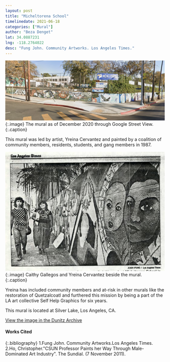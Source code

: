 ```yaml
---
layout: post
title: "Micheltorena School"
timelinedate: 2021-06-18
categories: ["Mural"]
author: "Beza Denget"
lat: 34.0887231
lng: -118.2764022
desc: "Fung John. Community Artworks. Los Angeles Times."
---
```

![Current Image](images/Micheltorena.png)
   {:.image}
The mural as of December 2020 through Google Street View.
   {:.caption}

This mural was led by artist, Yreina Cervantez and painted by a coalition of community members, residents, students, and gang members in 1987.

![Article Image](images/Micheltorenaimg.png)
   {:.image}
Caithy Gallegos and Yreina Cervantez beside the mural.
   {:.caption}  

Yreina has included community members and at-risk in other murals like the restoration of Quetzalcoatl and furthered this mission by being a part of the LA art collective Self Help Graphics for six years.

This mural is located at Silver Lake, Los Angeles, CA.

[View the image in the Dunitz Archive](https://visualizela.github.io/dunitzarchive/dunitzproject/obj59/)

#### Works Cited
{:.bibliography}
1.Fung John. Community Artworks.Los Angeles Times.
2.Ho, Christopher."CSUN Professor Paints her Way Through Male-Dominated Art Industry". The Sundial. (7 November 2011). 

